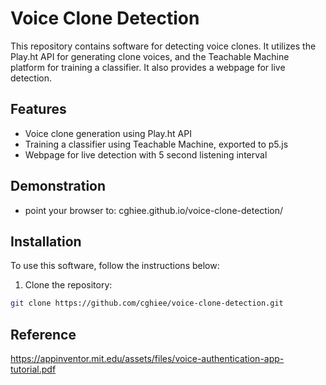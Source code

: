 # Voice Clone Detection

This repository contains software for detecting voice clones. It utilizes the Play.ht API for generating clone voices, and the Teachable Machine platform for training a classifier. It also provides a webpage for live detection.

## Features

- Voice clone generation using Play.ht API
- Training a classifier using Teachable Machine, exported to p5.js
- Webpage for live detection with 5 second listening interval

## Demonstration

- point your browser to:
  cghiee.github.io/voice-clone-detection/

## Installation

To use this software, follow the instructions below:

1. Clone the repository:

```bash
git clone https://github.com/cghiee/voice-clone-detection.git
```

## Reference

https://appinventor.mit.edu/assets/files/voice-authentication-app-tutorial.pdf


